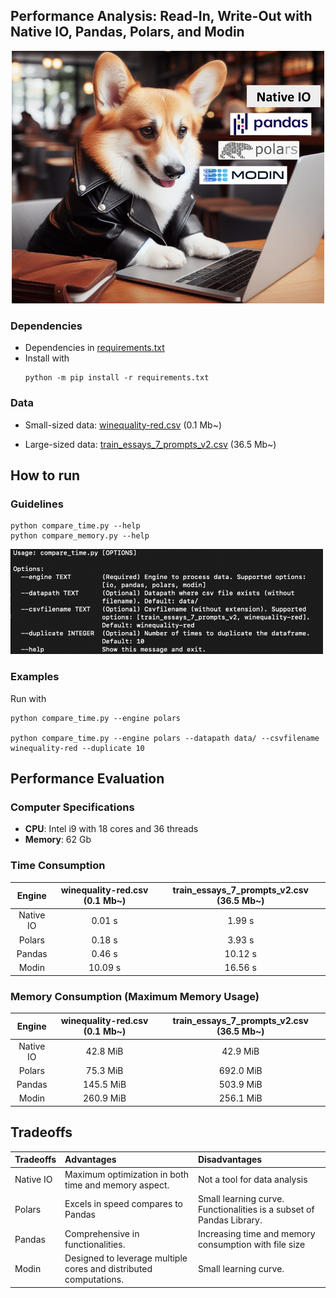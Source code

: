 ## Performance Analysis: Read-In, Write-Out with Native IO, Pandas, Polars, and Modin

<p align="center">
    <img src="metadata/image_banner.png" width="500">
</p>

### Dependencies
- Dependencies in [requirements.txt](requirements.txt)
- Install with
    ```
    python -m pip install -r requirements.txt
    ```

### Data

- Small-sized data: [winequality-red.csv](https://github.com/aniruddhachoudhury/Red-Wine-Quality/blob/master/winequality-red.csv) (0.1 Mb~)

- Large-sized data: [train_essays_7_prompts_v2.csv](https://www.kaggle.com/datasets/rabiar/train-essays-7-v2) (36.5 Mb~)


## How to run 

### Guidelines

```
python compare_time.py --help
python compare_memory.py --help
```
<img src="metadata/parameters.png" width="500">

### Examples

Run with
```
python compare_time.py --engine polars

python compare_time.py --engine polars --datapath data/ --csvfilename winequality-red --duplicate 10
```

## Performance Evaluation

### Computer Specifications
- **CPU**: Intel i9 with 18 cores and 36 threads
- **Memory**: 62 Gb


### Time Consumption

|Engine | winequality-red.csv (0.1 Mb~) | train_essays_7_prompts_v2.csv (36.5 Mb~)|
|:--:|:--:|:--:|
|Native IO| 0.01 s | 1.99 s |
|Polars| 0.18 s | 3.93 s  |
|Pandas| 0.46 s | 10.12 s |
|Modin| 10.09 s  | 16.56 s|


### Memory Consumption (Maximum Memory Usage)   
|Engine | winequality-red.csv (0.1 Mb~) | train_essays_7_prompts_v2.csv (36.5 Mb~)|
|:--:|:--:|:--:|
|Native IO| 42.8 MiB | 42.9 MiB |
|Polars| 75.3 MiB  | 692.0 MiB |
|Pandas| 145.5 MiB | 503.9 MiB |
|Modin| 260.9 MiB  | 256.1 MiB |


## Tradeoffs
|Tradeoffs | Advantages | Disadvantages|
|:--|:--|:--|
|Native IO| Maximum optimization in both time and memory aspect. | Not a tool for data analysis |
|Polars| Excels in speed compares to Pandas | Small learning curve. Functionalities is a subset of Pandas Library. |
|Pandas| Comprehensive in functionalities. | Increasing time and memory consumption with file size |
|Modin| Designed to leverage multiple cores and distributed computations. | Small learning curve. |

